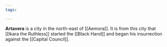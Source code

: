 ```yaml
---
tags:

---
```

**Artavera** is a city in the north-east of [[Aemora]]. It is from this city that [[Ikara the Ruthless]] started the [[Black Hand]] and began his insurrection against the [[Capital Council]].